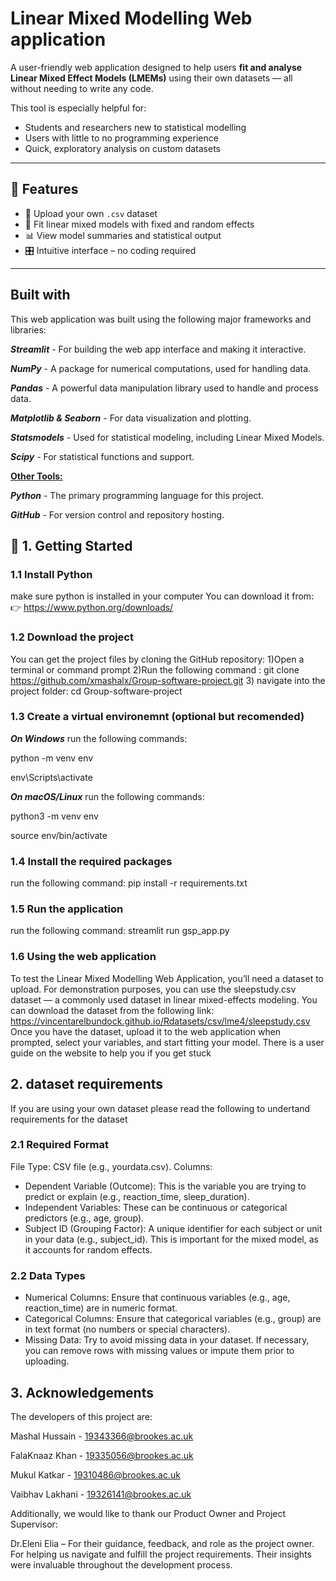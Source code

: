 # Linear Mixed Modelling Web application

A user-friendly web application designed to help users **fit and analyse Linear Mixed Effect Models (LMEMs)** using their own datasets — all without needing to write any code.

This tool is especially helpful for:
- Students and researchers new to statistical modelling
- Users with little to no programming experience
- Quick, exploratory analysis on custom datasets

---

## 🌟 Features

- 📁 Upload your own `.csv` dataset
- 🧮 Fit linear mixed models with fixed and random effects
- 📊 View model summaries and statistical output
- 🎛️ Intuitive interface – no coding required

---
## Built with 
This web application was built using the following major frameworks and libraries:

***Streamlit*** - For building the web app interface and making it interactive.

***NumPy*** - A package for numerical computations, used for handling data.

***Pandas*** - A powerful data manipulation library used to handle and process data.

***Matplotlib & Seaborn*** - For data visualization and plotting.

***Statsmodels*** - Used for statistical modeling, including Linear Mixed Models.

***Scipy*** - For statistical functions and support.

**<u>Other Tools:</u>**

***Python*** - The primary programming language for this project.

***GitHub*** - For version control and repository hosting.

## 🚀 1. Getting Started

### 1.1 Install Python 
make sure python is installed in your computer You can download it from:
👉 https://www.python.org/downloads/ 

### 1.2 Download the project 
You can get the project files by cloning the GitHub repository:
1)Open a terminal or command prompt
2)Run the following command : git clone https://github.com/xmashalx/Group-software-project.git
3) navigate into the project folder: cd Group-software-project

### 1.3 Create a virtual environemnt (optional but recomended)
***On Windows***
run the following commands:

python -m venv env

env\Scripts\activate

***On macOS/Linux***
run the following commands:

python3 -m venv env

source env/bin/activate

### 1.4 Install the required packages
run the following command: pip install -r requirements.txt

### 1.5 Run the application 
run the following command: streamlit run gsp_app.py

### 1.6 Using the web application 
To test the Linear Mixed Modelling Web Application, you’ll need a dataset to upload. 
For demonstration purposes, you can use the sleepstudy.csv dataset — a commonly used dataset in linear mixed-effects modeling.
You can download the dataset from the following link: https://vincentarelbundock.github.io/Rdatasets/csv/lme4/sleepstudy.csv
Once you have the dataset, upload it to the web application when prompted, select your variables, and start fitting your model.
There is a user guide on the website to help you if you get stuck 


## 2. dataset requirements
If you are using your own dataset please read the following to undertand requirements for the dataset
### 2.1 Required Format 
File Type: CSV file (e.g., yourdata.csv).
Columns:
- Dependent Variable (Outcome): This is the variable you are trying to predict or explain (e.g., reaction_time, sleep_duration).
- Independent Variables: These can be continuous or categorical predictors (e.g., age, group).
- Subject ID (Grouping Factor): A unique identifier for each subject or unit in your data (e.g., subject_id). This is important for the mixed model, as it accounts for random effects.

### 2.2 Data Types
- Numerical Columns: Ensure that continuous variables (e.g., age, reaction_time) are in numeric format.
- Categorical Columns: Ensure that categorical variables (e.g., group) are in text format (no numbers or special characters).
- Missing Data: Try to avoid missing data in your dataset. If necessary, you can remove rows with missing values or impute them prior to uploading.

## 3. Acknowledgements 
The developers of this project are:

Mashal Hussain - 19343366@brookes.ac.uk

FalaKnaaz Khan - 19335056@brookes.ac.uk

Mukul Katkar - 19310486@brookes.ac.uk

Vaibhav Lakhani - 19326141@brookes.ac.uk

Additionally, we would like to thank our Product Owner and Project Supervisor: 

Dr.Eleni Elia – For their guidance, feedback, and role as the project owner.
For helping us navigate and fulfill the project requirements. Their insights were invaluable throughout the development process.
